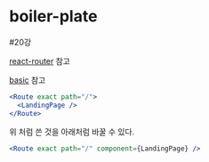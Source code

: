 # boiler-plate

#20강

[react-router](https://reactrouter.com/web/guides/quick-start) 참고

[basic](https://reactrouter.com/web/example/basic) 참고

```jsx
<Route exact path="/">
  <LandingPage />
</Route>
```

위 처럼 쓴 것을 아래처럼 바꿀 수 있다.

```jsx
<Route exact path="/" component={LandingPage} />
```
